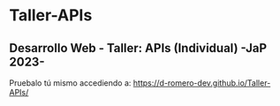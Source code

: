 # Taller-APIs
Desarrollo Web - Taller: APIs (Individual) -JaP 2023-
--------------------------------------------------------
Pruebalo tú mismo accediendo a: https://d-romero-dev.github.io/Taller-APIs/
